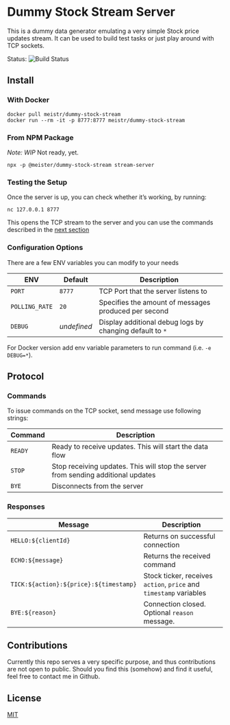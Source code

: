 # Dummy Stock Stream Server

This is a dummy data generator emulating a very simple Stock price updates stream. It can be used to build test tasks or just play around with TCP sockets.

Status:
![Build Status](https://github.com/meister/dummy-stock-stream/actions/workflows/node.js.yml/badge.svg)

## Install

### With Docker

```
docker pull meistr/dummy-stock-stream
docker run --rm -it -p 8777:8777 meistr/dummy-stock-stream
```

### From NPM Package

*Note: WIP* Not ready, yet.
```
npx -p @meister/dummy-stock-stream stream-server
```

### Testing the Setup

Once the server is up, you can check whether it’s working, by running:
```
nc 127.0.0.1 8777
```

This opens the TCP stream to the server and you can use the commands described in the [next section](#protocol)

### Configuration Options

There are a few ENV variables you can modify to your needs

ENV | Default | Description
--- | --- | ---
`PORT` | `8777` | TCP Port that the server listens to
`POLLING_RATE` | `20` | Specifies the amount of messages produced per second
`DEBUG` | _undefined_ | Display additional debug logs by changing default to `*`

For Docker version add env variable parameters to run command (i.e. `-e DEBUG=*`).

## Protocol

### Commands

To issue commands on the TCP socket, send message use following strings:

Command | Description
---     | ---
`READY` | Ready to receive updates. This will start the data flow
`STOP`  | Stop receiving updates. This will stop the server from sending additional updates
`BYE`   | Disconnects from the server

### Responses

Message | Description
---     | ---
`HELLO:${clientId}` | Returns on successful connection
`ECHO:${message}`   | Returns the received command
`TICK:${action}:${price}:${timestamp}` | Stock ticker, receives `action`, `price` and `timestamp` variables
`BYE:${reason}`     | Connection closed. Optional `reason` message.

## Contributions

Currently this repo serves a very specific purpose, and thus contributions are not open to public. Should you find this (somehow) and find it useful, feel free to contact me in Github.

## License

[MIT](../blob/master/LICENSE)
